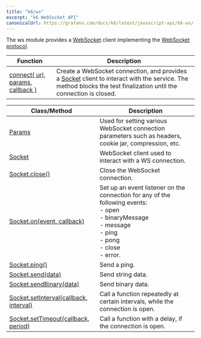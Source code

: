```yaml
---
title: "k6/ws"
excerpt: "k6 WebSocket API"
canonicalUrl: https://grafana.com/docs/k6/latest/javascript-api/k6-ws/
---
```

<WsBlockquote />


The ws module provides a [WebSocket](https://en.wikipedia.org/wiki/WebSocket) client implementing the [WebSocket protocol](http://www.rfc-editor.org/rfc/rfc6455.txt).

| Function | Description |
| -------- | ----------- |
| [connect( url, params, callback )](/javascript-api/k6-ws/connect) | Create a WebSocket connection, and provides a [Socket](/javascript-api/k6-ws/socket) client to interact with the service. The method blocks the test finalization until the connection is closed. |

| Class/Method | Description |
| ------------ | ----------- |
| [Params](/javascript-api/k6-ws/params/)  | Used for setting various WebSocket connection parameters such as headers, cookie jar, compression, etc. |
| [Socket](/javascript-api/k6-ws/socket) | WebSocket client used to interact with a WS connection. |
| [Socket.close()](/javascript-api/k6-ws/socket/socket-close) | Close the WebSocket connection. |
| [Socket.on(event, callback)](/javascript-api/k6-ws/socket/socket-on) | Set up an event listener on the connection for any of the following events:<br />- open<br />- binaryMessage<br />- message<br />- ping<br />- pong<br />- close<br />- error. |
| [Socket.ping()](/javascript-api/k6-ws/socket/socket-ping) | Send a ping. |
| [Socket.send(data)](/javascript-api/k6-ws/socket/socket-send) | Send string data. |
| [Socket.sendBinary(data)](/javascript-api/k6-ws/socket/socket-sendbinary) | Send binary data. |
| [Socket.setInterval(callback, interval)](/javascript-api/k6-ws/socket/socket-setinterval) | Call a function repeatedly at certain intervals, while the connection is open. |
| [Socket.setTimeout(callback, period)](/javascript-api/k6-ws/socket/socket-settimeout) | Call a function with a delay, if the connection is open. |





